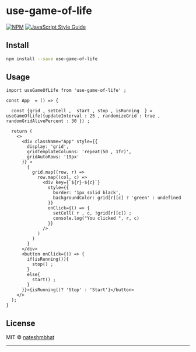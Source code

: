 # use-game-of-life

> 

[![NPM](https://img.shields.io/npm/v/use-game-of-life.svg)](https://www.npmjs.com/package/use-game-of-life) [![JavaScript Style Guide](https://img.shields.io/badge/code_style-standard-brightgreen.svg)](https://standardjs.com)

## Install

```bash
npm install --save use-game-of-life
```

## Usage

```tsx
import useGameOfLife from 'use-game-of-life' ; 

const App  = () => {

  const {grid , setCell ,  start , stop , isRunning  } = useGameOfLife({updateInterval : 25 , randomizeGrid : true , randomGridAlivePercent : 30 }) ;

  return (
    <>
      <div className="App" style={{
        display: 'grid',
        gridTemplateColumns: 'repeat(50 , 1fr)',
        gridAutoRows: '19px'
      }} >
        {
          grid.map((row, r) =>
            row.map((col, c) =>
              <div key={`${r}-${c}`}
                style={{
                  border: '1px solid black',
                  backgroundColor: grid[r][c] ? 'green' : undefined
                }}
                onClick={() => {
                  setCell( r , c, !grid[r][c]) ;  
                  console.log("You clicked ", r, c)
                }}
              />
            )
          )
        }
      </div>
      <button onClick={() => { 
        if(isRunning()){
          stop() ; 
        }
        else{
          start() ; 
        }
      }}>{isRunning()? 'Stop' : 'Start'}</button>
    </>
  );
}
```

## License

MIT © [nateshmbhat](https://github.com/nateshmbhat)

---